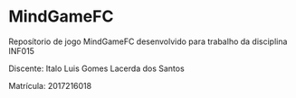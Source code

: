 # MindGameFC
Reposítorio de jogo MindGameFC desenvolvido para trabalho da disciplina INF015

Discente: Italo Luis Gomes Lacerda dos Santos

Matrícula:  2017216018
